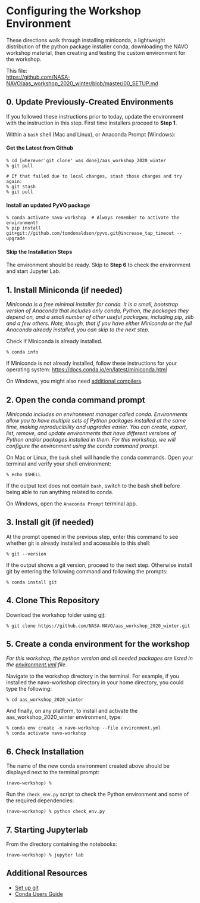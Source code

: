 # Configuring the Workshop Environment
These directions walk through installing miniconda, a lightweight distribution of the python package installer conda, downloading the NAVO workshop material, then creating and testing the custom environment for the  workshop. 

This file:<br>https://github.com/NASA-NAVO/aas_workshop_2020_winter/blob/master/00_SETUP.md

## 0. Update Previously-Created Environments
If you followed these instructions prior to today, update the environment with the instruction in this step.  First time installers proceed to **Step 1**.

Within a `bash` shell (Mac and Linux), or Anaconda Prompt (Windows):
#### Get the Latest from Github

    % cd [wherever'git clone' was done]/aas_workshop_2020_winter
    % git pull

    # If that failed due to local changes, stash those changes and try again:
    % git stash
    % git pull
#### Install an updated PyVO package

    % conda activate navo-workshop  # Always remember to activate the environment!
    % pip install git+git://github.com/tomdonaldson/pyvo.git@increase_tap_timeout --upgrade
#### Skip the Installation Steps
The environment should be ready.  Skip to **Step 6** to check the environment and start Jupyter Lab.

## 1. Install Miniconda (if needed)

*Miniconda is a free minimal installer for conda. It is a small, bootstrap
version of Anaconda that includes only conda, Python, the packages they depend
on, and a small number of other useful packages, including pip, zlib and a few
others. Note, though, that if you have either Miniconda or the full Anaconda
already installed, you can skip to the next step.*

Check if Miniconda is already installed.

    % conda info

If Miniconda is not already installed, follow these instructions for your
operating system: https://docs.conda.io/en/latest/miniconda.html

On Windows, you might also need
[additional compilers](https://github.com/conda/conda-build/wiki/Windows-Compilers).

## 2. Open the conda command prompt

*Miniconda includes an environment manager called conda. Environments
allow you to have multiple sets of Python packages installed at the same
time, making reproducibility and upgrades easier. You can create,
export, list, remove, and update environments that have different versions of
Python and/or packages installed in them. For this workshop, we will configure the environment using the conda command prompt.*

On Mac or Linux, the `bash` shell will handle the conda commands.  Open your terminal and verify your shell environment:

    % echo $SHELL

If the output text does not contain `bash`, switch to the bash shell before
being able to run anything related to conda.

On Windows, open the `Anaconda Prompt` terminal app.

## 3. Install git (if needed)

At the prompt opened in the previous step, enter this command to see whether git is already installed and accessible to this shell:

    % git --version

If the output shows a git version, proceed to the next step.  Otherwise install git by entering the following command and following the prompts:

    % conda install git

## 4. Clone This Repository

Download the workshop folder using
[git](https://help.github.com/articles/set-up-git/):

    % git clone https://github.com/NASA-NAVO/aas_workshop_2020_winter.git

## 5. Create a conda environment for the workshop

*For this workshop, the python version and all needed packages are listed in the
[environment.yml](https://github.com/NASA-NAVO/aas_workshop_2020_winter/blob/master/environment.yml) file.*

Navigate to the workshop directory in the terminal. For example, if you installed
the navo-workshop directory in your home directory, you could type the
following:

    % cd aas_workshop_2020_winter

And finally, on any platform, to install and activate the aas_workshop_2020_winter
environment, type:

    % conda env create -n navo-workshop --file environment.yml
    % conda activate navo-workshop

## 6. Check Installation

The name of the new conda environment created above should be displayed next
to the terminal prompt:

    (navo-workshop) %

Run the `check_env.py` script to check the Python environment and some of the
required dependencies:

    (navo-workshop) % python check_env.py

## 7. Starting Jupyterlab
From the directory containing the notebooks:

    (navo-workshop) % jupyter lab

## Additional Resources

- [Set up git](https://help.github.com/articles/set-up-git/)
- [Conda Users Guide](https://docs.conda.io/projects/conda/en/latest/user-guide/)
